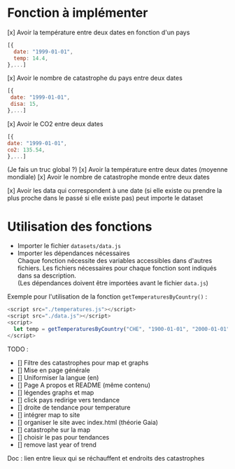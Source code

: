 # Fonction à implémenter

 [x] Avoir la température entre deux dates en fonction d'un pays

 ```js
[{
   date: "1999-01-01",
   temp: 14.4,
},...]
```

 [x] Avoir le nombre de catastrophe du pays entre deux dates

  ```js
[{
   date: "1999-01-01",
   disa: 15,
},...]
```

 [x] Avoir le CO2 entre deux dates

   ```js
[{
   date: "1999-01-01",
   co2: 135.54,
},...]
```

(Je fais un truc global ?)
 [x] Avoir la température entre deux dates (moyenne mondiale)
 [x] Avoir le nombre de catastrophe monde entre deux dates
 
 [x] Avoir les data qui correspondent à une date (si elle existe ou prendre la plus proche dans le passé si elle existe pas) peut importe le dataset 


 # Utilisation des fonctions

 * Importer le fichier ```datasets/data.js```
 * Importer les dépendances nécessaires<br>Chaque fonction nécessite des variables accessibles dans d'autres fichiers. Les fichiers nécessaires pour chaque fonction sont indiqués dans sa description.<br>(Les dépendances doivent être importées avant le fichier ```data.js```)

 Exemple pour l'utilisation de la fonction ```getTemperaturesByCountry()``` :

 ```js
<script src="./temperatures.js"></script>
<script src="./data.js"></script>
<script>
   let temp = getTemperaturesByCountry("CHE", "1900-01-01", "2000-01-01");
</script>
 ```

TODO : 
 - [] Filtre des catastrophes pour map et graphs
 - [] Mise en page générale
 - [] Uniformiser la langue (en)
 - [] Page A propos et README (même contenu)
 - [] légendes graphs et map
 - [] click pays redirige vers tendance
 - [] droite de tendance pour temperature
 - [] intégrer map to site
 - [] organiser le site avec index.html (théorie Gaia)
 - [] catastrophe sur la map
 - [] choisir le pas pour tendances
 - [] remove last year of trend


 Doc :
  lien entre lieux qui se réchauffent et endroits des catastrophes